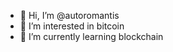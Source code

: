 - 👋 Hi, I’m @autoromantis
- 👀 I’m interested in bitcoin
- 🌱 I’m currently learning blockchain

<!---
autoromantis/autoromantis is a ✨ special ✨ repository because its `README.md` (this file) appears on your GitHub profile.
You can click the Preview link to take a look at your changes.
--->
